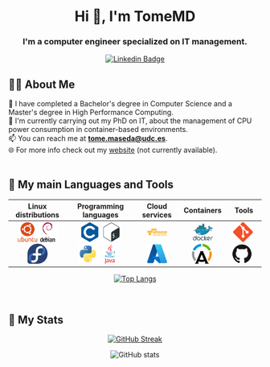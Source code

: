 <div id="content" align="left">

<div id="header" align="center">
    <h1 align="center">Hi 👋, I'm TomeMD</h1>
    <h3 align="center">I'm a computer engineer specialized on IT management. </h3>
</div>

<div id="badges" align="center">
    <a href="https://www.linkedin.com/in/tome-maseda-dorado/?locale=en_US" target="_blank">
        <img src="https://img.shields.io/badge/Linkedin-tome--maseda--dorado-blue"
            alt="Linkedin Badge" />
    </a>
</div>

    
## 👨‍💻 About Me


📙 I have completed a Bachelor's degree in Computer Science and a Master's degree in High Performance Computing.<br>
📖 I'm currently carrying out my PhD on IT, about the management of CPU power consumption in container-based environments.<br>
📫 You can reach me at **tome.maseda@udc.es**. <br>
🌐 For more info check out my [website](https://tomemaseda.com) (not currently available).<br>
<br>

## 🔨 My main Languages and Tools
<div id="languages-and-tools" align="center">
    
|                     Linux distributions                      |                    Programming languages                     |                        Cloud services                        |                          Containers                          |                            Tools                             |
| :----------------------------------------------------------: | :----------------------------------------------------------: | :----------------------------------------------------------: | :----------------------------------------------------------: | :----------------------------------------------------------: |
| <img src="./img/ubuntu.svg" title="Ubuntu"  alt="Ubuntu" width="40" height="40"/><img src="./img/debian.svg" title="Debian"  alt="Debian" width="40" height="40"/><img src="./img/fedora.svg" title="Fedora"  alt="Fedora" width="40" height="40"/> | <img src="./img/c.svg" title="C"  alt="C" width="40" height="40"/>&nbsp;<img src="./img/bash.svg" title="Bash" alt="Bash" width="40" height="40"/><img src="./img/python.svg" title="Python" alt="Python" width="40" height="40"/>&nbsp;<img src="./img/java.svg" title="Java" alt="Java" width="40" height="40"/>&nbsp;&nbsp; | <img src="./img/aws.svg" title="AWS" alt="AWS" width="40" height="40"/><img src="./img/azure.svg" title="Azure" alt="Azure" width="40" height="40"/> | <img src="./img/docker.svg" title="Docker" alt="Docker" width="40" height="40"/> <img src="./img/apptainer.png" title="Apptainer" alt="Apptainer" width="40" height="40"/>&nbsp; | <img src="./img/git.svg" title="Git" alt="Git" width="40" height="40"/>&nbsp;<img src="./img/github.svg" title="GitHub" alt="GitHub" width="40" height="40"/>        &nbsp; |

[![Top Langs](https://github-readme-stats.vercel.app/api/top-langs/?username=TomeMD&theme=dark&size_weight=0.5&count_weight=0.5&hide=roff,fortran&langs_count=5)](https://github.com/anuraghazra/github-readme-stats)
</div>
<br>

## 🏅 My Stats

<div id="my-stats" align="center">

[![GitHub Streak](https://streak-stats.demolab.com?user=TomeMD&theme=dark&border_radius=20&date_format=M%20j%5B%2C%20Y%5D)](https://git.io/streak-stats)

![GitHub stats](https://github-readme-stats.vercel.app/api?username=TomeMD&show_icons=true&theme=dark)

</div>

</div>
